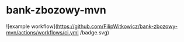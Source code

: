 # bank-zbozowy-mvn

![example workflow](https://github.com/FilipWitkowicz/bank-zbozowy-mvn/actions/workflows/ci.yml
/badge.svg)
